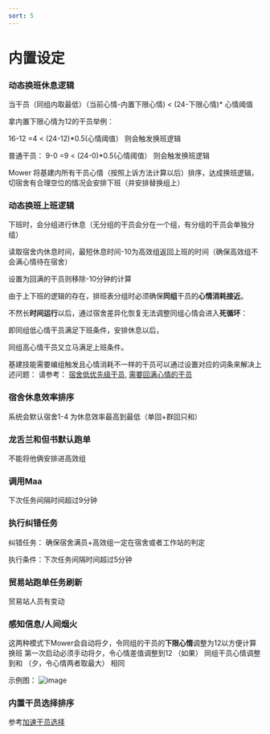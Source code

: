 ```yaml
---
sort: 5
---
```

# 内置设定

### 动态换班休息逻辑
当干员（同组内取最低）（当前心情-内置下限心情)  < (24-下限心情)* 心情阈值

拿内置下限心情为12的干员举例：

16-12 =4 < (24-12)*0.5(心情阈值） 则会触发换班逻辑

普通干员：
9-0 =9 < (24-0)*0.5(心情阈值） 则会触发换班逻辑

Mower 将基建内所有干员心情（按照上诉方法计算以后）排序，达成换班逻辑，切宿舍有合理空位的情况会安排下班（并安排替换组上）

### 动态换班上班逻辑

下班时，会分组进行休息（无分组的干员会分在一个组，有分组的干员会单独分组）

读取宿舍内休息时间，最短休息时间-10为高效组返回上班的时间（确保高效组不会满心情待在宿舍）

设置为回满的干员则移除-10分钟的计算

由于上下班的逻辑的存在，排班表分组时必须确保**同组**干员的**心情消耗接近**。

不然长**时间运行**以后，通过宿舍差异化恢复无法调整同组心情会进入**死循环**： 

即同组低心情干员满足下班条件，安排休息以后，

同组高心情干员又立马满足上班条件。

基建技能需要编组触发且心情消耗不一样的干员可以通过设置对应的词条来解决上述问题：
请参考： [宿舍低优先级干员](../conf/2.advancedSettings.html#宿舍低优先级干员),
[需要回满心情的干员](../conf/2.advancedSettings.html#需要回满心情的干员)


### 宿舍休息效率排序
系统会默认宿舍1-4 为休息效率最高到最低（单回+群回只和）

### 龙舌兰和但书默认跑单
不能将他俩安排进高效组

### 调用Maa
下次任务间隔时间超过9分钟

### 执行纠错任务 
纠错任务： 确保宿舍满员+高效组一定在宿舍或者工作站的判定

执行条件：下次任务间隔时间超过5分钟

### 贸易站跑单任务刷新
贸易站人员有变动

### 感知信息/人间烟火
这两种模式下Mower会自动将夕，令同组的干员的**下限心情**调整为12以方便计算换班
第一次启动必须手动将夕，令心情差值调整到12 （如果）
同组干员心情调整到和 （夕，令心情两者取最大） 相同


示例图：
![image](https://github.com/ArkMowers/arknights-mower/assets/33809511/2d7ca5fa-f733-48bc-9934-4e7d1a2e77cb)



### 内置干员选择排序
参考[加速干员选择](../noun/3.tips.html#加速干员选择)


